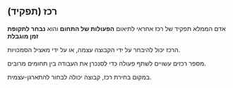 ## רכז (תפקיד)

אדם הממלא תפקיד של רכז אחראי לתיאום **הפעולות של התחום** והוא **נבחר לתקופת זמן מוגבלת**

הרכז יכול להיבחר על ידי הקבוצה עצמה, או על ידי מאציל הסמכויות.

מספר רכזים עשויים לשתף פעולה כדי לסנכרן את העבודה בין תחומים מרובים.

במקום בחירת רכז, קבוצה יכולה לבחור להתארגן-עצמית.